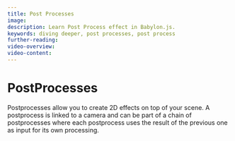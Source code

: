 ```yaml
---
title: Post Processes
image:
description: Learn Post Process effect in Babylon.js.
keywords: diving deeper, post processes, post process
further-reading:
video-overview:
video-content:
---
```


# PostProcesses

Postprocesses allow you to create 2D effects on top of your scene.
A postprocess is linked to a camera and can be part of a chain of postprocesses where each postprocess uses the result of the previous one as input for its own processing.
